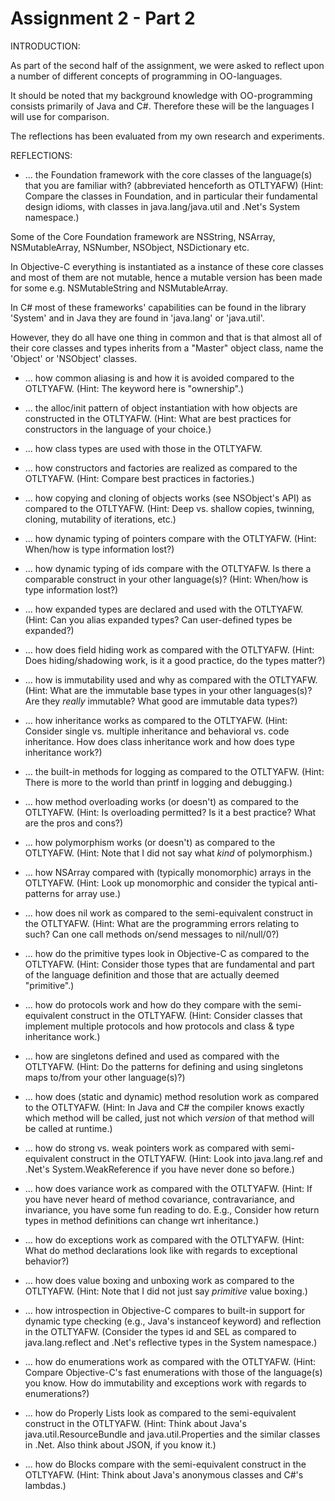 Assignment 2 - Part 2
=====================

INTRODUCTION:

As part of the second half of the assignment, we were asked to reflect upon a number of different concepts of programming in OO-languages. 

It should be noted that my background knowledge with OO-programming consists primarily of Java and C#. Therefore these will be the languages I will use for comparison.

The reflections has been evaluated from my own research and experiments.



REFLECTIONS:

- ... the Foundation framework with the core classes of the
   language(s) that you are familiar with? (abbreviated henceforth as
   OTLTYAFW) (Hint: Compare the classes in Foundation, and in
   particular their fundamental design idioms, with classes in
   java.lang/java.util and .Net's System namespace.)

Some of the Core Foundation framework are NSString, NSArray, NSMutableArray, NSNumber, NSObject, NSDictionary etc.

In Objective-C everything is instantiated as a instance of these core classes and most of them are not mutable, hence a mutable version has been made for some e.g. NSMutableString and NSMutableArray.

In C# most of these frameworks' capabilities can be found in the library 'System' and in Java they are found in 'java.lang' or 'java.util'. 

However, they do all have one thing in common and that is that almost all of their core classes and types inherits from a "Master" object class, name the 'Object' or 'NSObject' classes.

 - ... how common aliasing is and how it is avoided compared to the
   OTLTYAFW.  (Hint: The keyword here is "ownership".)

 - ... the alloc/init pattern of object instantiation with how objects
   are constructed in the OTLTYAFW.  (Hint: What are best practices
   for constructors in the language of your choice.)

 - ... how class types are used with those in the OTLTYAFW.

 - ... how constructors and factories are realized as compared to the
   OTLTYAFW.  (Hint: Compare best practices in factories.)

 - ... how copying and cloning of objects works (see NSObject's API)
   as compared to the OTLTYAFW.  (Hint: Deep vs. shallow copies,
   twinning, cloning, mutability of iterations, etc.)

 - ... how dynamic typing of pointers compare with the OTLTYAFW.
   (Hint: When/how is type information lost?)

 - ... how dynamic typing of ids compare with the OTLTYAFW.  Is there
   a comparable construct in your other language(s)?  (Hint: When/how
   is type information lost?)

 - ... how expanded types are declared and used with the OTLTYAFW.
   (Hint: Can you alias expanded types?  Can user-defined types be
   expanded?)

 - ... how does field hiding work as compared with the OTLTYAFW.
   (Hint: Does hiding/shadowing work, is it a good practice, do the
   types matter?)

 - ... how is immutability used and why as compared with the
   OTLTYAFW.  (Hint: What are the immutable base types in your other
   languages(s)?  Are they *really* immutable?  What good are
   immutable data types?)

 - ... how inheritance works as compared to the OTLTYAFW.  (Hint:
   Consider single vs. multiple inheritance and behavioral vs. code
   inheritance.  How does class inheritance work and how does type
   inheritance work?)

 - ... the built-in methods for logging as compared to the OTLTYAFW.
   (Hint: There is more to the world than printf in logging and
   debugging.)

 - ... how method overloading works (or doesn't) as compared to the
   OTLTYAFW.  (Hint: Is overloading permitted?  Is it a best practice?
   What are the pros and cons?)

 - ... how polymorphism works (or doesn't) as compared to the
   OTLTYAFW.  (Hint: Note that I did not say what *kind* of
   polymorphism.)

 - ... how NSArray compared with (typically monomorphic) arrays in the
   OTLTYAFW.  (Hint: Look up monomorphic and consider the typical
   anti-patterns for array use.)

 - ... how does nil work as compared to the semi-equivalent construct
   in the OTLTYAFW.  (Hint: What are the programming errors relating
   to such?  Can one call methods on/send messages to nil/null/0?)

 - ... how do the primitive types look in Objective-C as compared to
   the OTLTYAFW.  (Hint: Consider those types that are fundamental and
   part of the language definition and those that are actually deemed
   "primitive".)

 - ... how do protocols work and how do they compare with the
   semi-equivalent construct in the OTLTYAFW.  (Hint: Consider classes
   that implement multiple protocols and how protocols and class &
   type inheritance work.)

 - ... how are singletons defined and used as compared with the
   OTLTYAFW.  (Hint: Do the patterns for defining and using singletons
   maps to/from your other language(s)?)

 - ... how does (static and dynamic) method resolution work as
   compared to the OTLTYAFW.  (Hint: In Java and C# the compiler knows
   exactly which method will be called, just not which *version* of
   that method will be called at runtime.)

 - ... how do strong vs. weak pointers work as compared with
   semi-equivalent construct in the OTLTYAFW.  (Hint: Look into
   java.lang.ref and .Net's System.WeakReference if you have never
   done so before.)

 - ... how does variance work as compared with the OTLTYAFW.  (Hint:
   If you have never heard of method covariance, contravariance, and
   invariance, you have some fun reading to do.  E.g., Consider how return
   types in method definitions can change wrt inheritance.)

 - ... how do exceptions work as compared with the OTLTYAFW.  (Hint:
   What do method declarations look like with regards to exceptional
   behavior?)

 - ... how does value boxing and unboxing work as compared to the
   OTLTYAFW.  (Hint: Note that I did not just say *primitive* value
   boxing.)

 - ... how introspection in Objective-C compares to built-in support
   for dynamic type checking (e.g., Java's instanceof keyword) and
   reflection in the OTLTYAFW.  (Consider the types id and SEL as
   compared to java.lang.reflect and .Net's reflective types in the
   System namespace.)

 - ... how do enumerations work as compared with the OTLTYAFW.  (Hint:
   Compare Objective-C's fast enumerations with those of the
   language(s) you know.  How do immutability and exceptions work with
   regards to enumerations?)

 - ... how do Properly Lists look as compared to the semi-equivalent
   construct in the OTLTYAFW.  (Hint: Think about Java's
   java.util.ResourceBundle and java.util.Properties and the similar
   classes in .Net.  Also think about JSON, if you know it.)

 - ... how do Blocks compare with the semi-equivalent
   construct in the OTLTYAFW.  (Hint: Think about Java's anonymous
   classes and C#'s lambdas.)